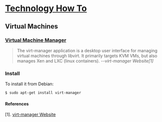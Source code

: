 # [Technology How To](/readme.md)

## Virtual Machines

### [Virtual Machine Manager](/virt-manager.md)

> The virt-manager application is a desktop user interface for managing virtual machines through libvirt. It primarily targets KVM VMs, but also manages Xen and LXC (linux containers).
> --<cite>virt-manager Website[1]</cite>

### Install

To install it from Debian:

```sh
$ sudo apt-get install virt-manager
```

#### References

[1]. [virt-manager Website](https://virt-manager.org/)
